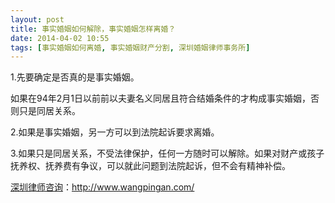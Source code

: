 ```yaml
---
layout: post
title: 事实婚姻如何解除，事实婚姻怎样离婚？
date: 2014-04-02 10:55
tags: [事实婚姻如何离婚, 事实婚姻财产分割, 深圳婚姻律师事务所]
---
```

1.先要确定是否真的是事实婚姻。

如果在94年2月1日以前前以夫妻名义同居且符合结婚条件的才构成事实婚姻，否则只是同居关系。

2.如果是事实婚姻，另一方可以到法院起诉要求离婚。

3.如果只是同居关系，不受法律保护，任何一方随时可以解除。如果对财产或孩子抚养权、抚养费有争议，可以就此问题到法院起诉，但不会有精神补偿。

<a href="http://www.wangpingan.com/">深圳律师咨询</a>：<a href="http://www.wangpingan.com/">http://www.wangpingan.com/</a>

